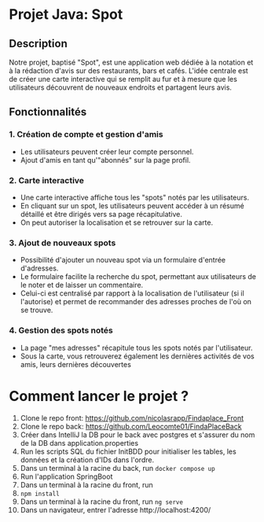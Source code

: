 # Projet Java: Spot

## Description

Notre projet, baptisé "Spot", est une application web dédiée à la notation et à la rédaction d'avis sur des restaurants, bars et cafés. L'idée centrale est de créer une carte interactive qui se remplit au fur et à mesure que les utilisateurs découvrent de nouveaux endroits et partagent leurs avis.

## Fonctionnalités

### 1. Création de compte et gestion d'amis

- Les utilisateurs peuvent créer leur compte personnel.
- Ajout d'amis en tant qu'"abonnés" sur la page profil.

### 2. Carte interactive

- Une carte interactive affiche tous les "spots" notés par les utilisateurs.
- En cliquant sur un spot, les utilisateurs peuvent accéder à un résumé détaillé et être dirigés vers sa page récapitulative.
- On peut autoriser la localisation et se retrouver sur la carte.

### 3. Ajout de nouveaux spots

- Possibilité d'ajouter un nouveau spot via un formulaire d'entrée d'adresses.
- Le formulaire facilite la recherche du spot, permettant aux utilisateurs de le noter et de laisser un commentaire.
- Celui-ci est centralisé par rapport à la localisation de l'utilisateur (si il l'autorise) et permet de recommander des adresses proches de l'où on se trouve.

### 4. Gestion des spots notés

- La page "mes adresses" récapitule tous les spots notés par l'utilisateur.
- Sous la carte, vous retrouverez également les dernières activités de vos amis, leurs dernières découvertes

# Comment lancer le projet ? 

1. Clone le repo front: https://github.com/nicolasrapp/Findaplace_Front
2. Clone le repo back: https://github.com/Leocomte01/FindaPlaceBack
3. Créer dans IntelliJ la DB pour le back avec postgres et s'assurer du nom de la DB dans application.properties
4. Run les scripts SQL du fichier InitBDD pour initialiser les tables, les données et la création d'IDs dans l'ordre.
6. Dans un terminal à la racine du back, run
   ``` docker compose up ```
9. Run l'application SpringBoot
10. Dans un terminal à la racine du front, run
11. ``` npm install ```
12. Dans un terminal à la racine du front, run
    ``` ng serve ```
13. Dans un navigateur, entrer l'adresse http://localhost:4200/

